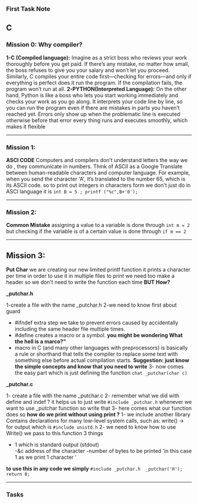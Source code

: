 ### First Task Note

## C 

### Mission 0: Why compiler?
**1-C (Compiled language):** Imagine as a strict boss who reviews your work thoroughly before you get paid. If there’s any mistake, no matter how small, the boss refuses to give you your salary and won’t let you proceed. Similarly, C compiles your entire code first—checking for errors—and only if everything is perfect does it run the program. If the compilation fails, the program won’t run at all.
**2-PYTHON(Interpreted Language):** On the other hand, Python is like a boss who lets you start working immediately and checks your work as you go along. It interprets your code line by line, so you can run the program even if there are mistakes in parts you haven’t reached yet. Errors only show up when the problematic line is executed otherwise before that error every thing runs and executes smoothly, which makes it flexible


---
### Mission 1:
**ASCI CODE**
Computers and compilers don’t understand letters the way we do , they communicate in numbers. Think of ASCII as a Google Translate between human-readable characters and computer language. For example, when you send the character 'A', it’s translated to the number 65, which is its ASCII code.
so to print out integers in characters form we don't just do in ASCI language it is 
`int B = 5 ;
printf ("%c",B+'0');`


---
### Mission 2:
**Common Mistake**
assigning a value to a variable is done through `int m = 2 `
but checking if the variable is of a certain value is done through `if m == 2`


 ---
## Mission 3:
**Put Char**
we are creating our new limited printf function it prints a character per time 
in order to use it in multiple files to print we need too make a header so we don't need to write the function each time 
**BUT How?**

**_putchar.h**

1-create a file with the name _putchar.h
2-we need to know first about guard 
- #ifndef extra step we take to prevent errors caused by accidentally including the same header file multiple times.
- #define creates a macro or a symbol. 
**you might be wondering What the hell is a marco?"** 
- macro in C (and many other languages with preprocessors) is basically a rule or shorthand that tells the compiler to replace some text with something else before actual compilation starts.
**Suggestion: just know the simple concepts and know that you need to write**
3- now comes the easy part which is just defining the function `chat _putchar(char c)`

**_putchar.c**

1- create a file with the name _putchar.c
2- remember what we did with define and indef ? it helps us to just write `#include _putchar.h` whenever we want to use _putchar function so write that 
3- here comes what our function does so
**how do we print without using print ?**
1- we include another library Contains declarations for many low-level system calls, such as:
write() → for output which is `#include unistd.h`
2- we need to know how to use Write() we pass to this function 3 things 
- 1 which is standard output (stdout)  
-&c address of the character
-number of bytes to be printed 'in this case 1 as we print 1 character '

**to use this in any code we simply**
`#include _putchar.h 
_putchar('H');
return 0;`

---

### Tasks
 

